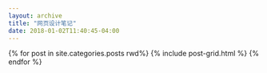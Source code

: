 ```yaml
---
layout: archive
title: "网页设计笔记"
date: 2018-01-02T11:40:45-04:00
---
```


<div class="tiles">
{% for post in site.categories.posts rwd%}
	{% include post-grid.html %}
{% endfor %}
</div><!-- /.tiles -->
